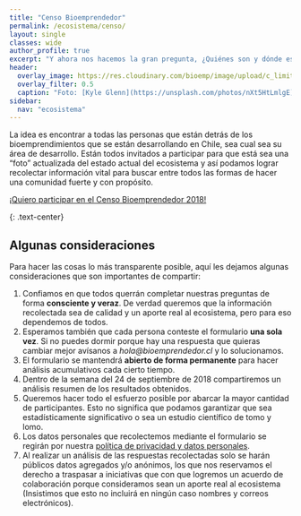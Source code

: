 ```yaml
---
title: "Censo Bioemprendedor"
permalink: /ecosistema/censo/
layout: single
classes: wide
author_profile: true
excerpt: "Y ahora nos hacemos la gran pregunta, ¿Quiénes son y dónde están los bioemprendedores en Chile?"
header:
  overlay_image: https://res.cloudinary.com/bioemp/image/upload/c_limit,f_auto,q_auto,w_1200/b2/brujula.jpg
  overlay_filter: 0.5
  caption: "Foto: [Kyle Glenn](https://unsplash.com/photos/nXt5HtLmlgE) @ Unsplash"
sidebar:
  nav: "ecosistema"
---
```


La idea es encontrar a todas las personas que están detrás de los bioemprendimientos que se están desarrollando en Chile, sea cual sea su área de desarrollo. Están todos invitados a participar para que está sea una “foto” actualizada del estado actual del ecosistema y así podamos lograr recolectar información vital para buscar entre todos las formas de hacer una comunidad fuerte y con propósito.

<p><a href="http://goo.gl/RLu1z5" class="btn btn--success btn--x-large" onclick="ga('send', 'event', 'click', 'formulario', 'censo2018', '0');"> <i class="far fa-clipboard-list"></i> ¡Quiero participar en el Censo Bioemprendedor 2018!</a></p>
{: .text-center}

## Algunas consideraciones

Para hacer las cosas lo más transparente posible, aquí les dejamos algunas consideraciones que son importantes de compartir:

1. Confiamos en que todos querrán completar nuestras preguntas de forma **consciente y veraz**. De verdad queremos que la información recolectada sea de calidad y un aporte real al ecosistema, pero para eso dependemos de todos.
2. Esperamos también que cada persona conteste el formulario **una sola vez**. Si no puedes dormir porque hay una respuesta que quieras cambiar mejor avísanos a _hola@bioemprendedor.cl_ y lo solucionamos.
3. El formulario se mantendrá **abierto de forma permanente** para hacer análisis acumulativos cada cierto tiempo.
4. Dentro de la semana del 24 de septiembre de 2018 compartiremos un análisis resumen de los resultados obtenidos.
5. Queremos hacer todo el esfuerzo posible por abarcar la mayor cantidad de participantes. Esto no significa que podamos garantizar que sea estadísticamente significativo o sea un estudio científico de tomo y lomo.
6. Los datos personales que recolectemos mediante el formulario se regirán por nuestra [política de privacidad y datos personales](https://bioemprendedor.cl/politicas/).
7. Al realizar un análisis de las respuestas recolectadas solo se harán públicos datos agregados y/o anónimos, los que nos reservamos el derecho a traspasar a iniciativas que con que logremos un acuerdo de colaboración porque consideramos sean un aporte real al ecosistema (Insistimos que esto no incluirá en ningún caso nombres y correos electrónicos).